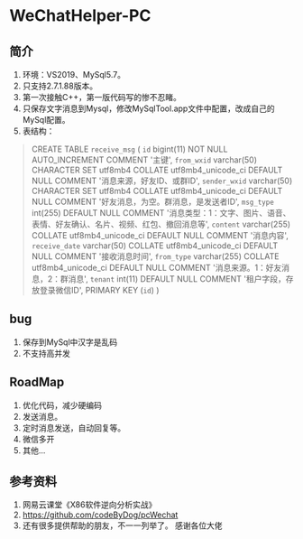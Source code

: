 # WeChatHelper-PC

## 简介
1. 环境：VS2019、MySql5.7。
2. 只支持2.7.1.88版本。
3. 第一次接触C++，第一版代码写的惨不忍睹。
3. 只保存文字消息到Mysql，修改MySqlTool.app文件中配置，改成自己的MySql配置。
4. 表结构：
> CREATE TABLE `receive_msg` (
  `id` bigint(11) NOT NULL AUTO_INCREMENT COMMENT '主键',
  `from_wxid` varchar(50) CHARACTER SET utf8mb4 COLLATE utf8mb4_unicode_ci DEFAULT NULL COMMENT '消息来源，好友ID、或群ID',
  `sender_wxid` varchar(50) CHARACTER SET utf8mb4 COLLATE utf8mb4_unicode_ci DEFAULT NULL COMMENT '好友消息，为空。群消息，是发送者ID',
  `msg_type` int(255) DEFAULT NULL COMMENT '消息类型：1：文字、图片、语音、表情、好友确认、名片、视频、红包、撤回消息等',
  `content` varchar(255) COLLATE utf8mb4_unicode_ci DEFAULT NULL COMMENT '消息内容',
  `receive_date` varchar(50) COLLATE utf8mb4_unicode_ci DEFAULT NULL COMMENT '接收消息时间',
  `from_type` varchar(255) COLLATE utf8mb4_unicode_ci DEFAULT NULL COMMENT '消息来源。1：好友消息，2：群消息',
  `tenant` int(11) DEFAULT NULL COMMENT '租户字段，存放登录微信ID',
  PRIMARY KEY (`id`)
) 

## bug
1. 保存到MySql中汉字是乱码
2. 不支持高并发

## RoadMap
1. 优化代码，减少硬编码
2. 发送消息。
3. 定时消息发送，自动回复等。
4. 微信多开
5. 其他...

## 参考资料
1. 网易云课堂《X86软件逆向分析实战》
2. https://github.com/codeByDog/pcWechat
3. 还有很多提供帮助的朋友，不一一列举了。
感谢各位大佬


